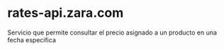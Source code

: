 # rates-api.zara.com
Servicio que permite consultar el precio asignado a un producto en una fecha especifica
